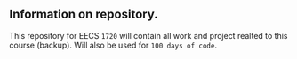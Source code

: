 ## Information on repository.

This repository for EECS `1720` will contain all work and project realted to this course (backup). Will also be used for `100 days of code`. 
